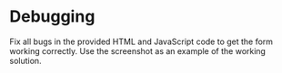 # Debugging

Fix all bugs in the provided HTML and JavaScript code to get the form working correctly. Use the screenshot as an example of the working solution.
